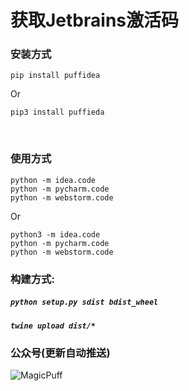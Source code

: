 # 获取Jetbrains激活码

### 安装方式 
```pip install puffidea```
<br />

Or
<br /> 

```pip3 install puffieda```

<br />

### 使用方式 
```python -m idea.code``` <br />
```python -m pycharm.code``` <br />
```python -m webstorm.code```

Or
<br /> 

```python3 -m idea.code``` <br />
```python -m pycharm.code``` <br />
```python -m webstorm.code```
<br />

### 构建方式:
##### ```python setup.py sdist bdist_wheel```
##### ```twine upload dist/*```

### 公众号(更新自动推送)
![MagicPuff](https://github.com/PeterPuffer/puffidea/blob/master/img/wx_qrcode.jpg)